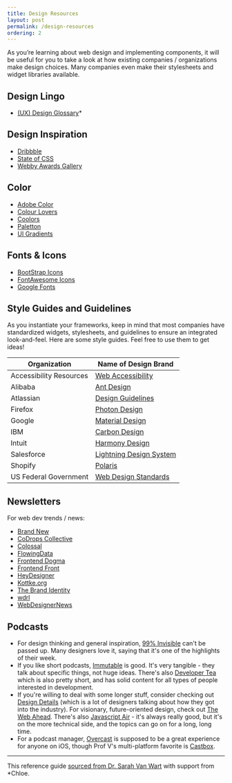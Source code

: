 ```yaml
---
title: Design Resources
layout: post
permalink: /design-resources
ordering: 2
---
```


As you’re learning about web design and implementing components, it will be useful for you to take a look at how existing companies / organizations make design choices. Many companies even make their stylesheets and widget libraries available.

## Design Lingo
* [(UX) Design Glossary](https://www.qualtrics.com/blog/ux-design-glossary/)*

## Design Inspiration
* [Dribbble](https://dribbble.com/)
* [State of CSS](https://stateofcss.com/)
* [Webby Awards Gallery](https://winners.webbyawards.com/winners)

## Color
* [Adobe Color](https://color.adobe.com)
* [Colour Lovers](https://www.colourlovers.com/) 
* [Coolors](https://coolors.co/) 
* [Paletton](https://paletton.com/)
* [UI Gradients](https://uigradients.com)

## Fonts & Icons
* [BootStrap Icons](https://icons.getbootstrap.com)
* [FontAwesome Icons](https://fontawesome.com/icons) 
* [Google Fonts](https://fonts.google.com/) 

## Style Guides and Guidelines
As you instantiate your frameworks, keep in mind that most companies have standardized widgets, stylesheets, and guidelines to ensure an integrated look-and-feel. Here are some style guides. Feel free to use them to get ideas!

| Organization | Name of Design Brand |
|--|--|
| Accessibility Resources | [Web Accessibility](https://turretcss.com/) |
| Alibaba | [Ant Design](https://ant.design) |
| Atlassian | [Design Guidelines](https://atlassian.design/) |
| Firefox | [Photon Design](https://design.firefox.com/photon/) |
| Google | [Material Design](https://material.io/) |
| IBM | [Carbon Design](http://carbondesignsystem.com) |
| Intuit | [Harmony Design](http://harmony.intuit.com) |
| Salesforce | [Lightning Design System](https://www.lightningdesignsystem.com) |
| Shopify | [Polaris](https://polaris.shopify.com) |
| US Federal Government | [Web Design Standards](https://designsystem.digital.gov/) |

## Newsletters
For web dev trends / news:
* [Brand New](https://www.underconsideration.com/brandnew/)
* [CoDrops Collective](https://tympanus.net/codrops/collective/)
* [Colossal](https://www.thisiscolossal.com/)
* [FlowingData](https://flowingdata.com/)
* [Frontend Dogma](https://frontenddogma.com/)
* [Frontend Front](https://frontendfront.com/)
* [HeyDesigner](https://heydesigner.com/)
* [Kottke.org](https://kottke.org/)
* [The Brand Identity](https://the-brandidentity.com/)
* [wdrl](https://wdrl.info/)
* [WebDesignerNews](https://webdesignernews.com/)

## Podcasts
* For design thinking and general inspiration, [99% Invisible](http://99percentinvisible.org/) can't be passed up. Many designers love it, saying that it's one of the highlights of their week.
* If you like short podcasts, [Immutable](https://spec.fm/podcasts/immutable) is good. It's very tangible - they talk about specific things, not huge ideas. There's also [Developer Tea](https://spec.fm/podcasts/developer-tea) which is also pretty short, and has solid content for all types of people interested in development.
* If you're willing to deal with some longer stuff, consider checking out [Design Details](https://spec.fm/podcasts/design-details) (which is a lot of designers talking about how they got into the industry). For visionary, future-oriented design, check out [The Web Ahead](http://5by5.tv/webahead). There's also [Javascript Air](https://javascriptair.com/) - it's always really good, but it's on the more technical side, and the topics can go on for a long, long time.
* For a podcast manager, [Overcast](https://overcast.fm/) is supposed to be a great experience for anyone on iOS, though Prof V's multi-platform favorite is [Castbox](https://castbox.fm).

--- 
This reference guide [sourced from Dr. Sarah Van Wart](https://github.com/cs396-web-dev) with support from *Chloe.